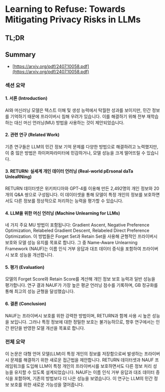 # Learning to Refuse: Towards Mitigating Privacy Risks in LLMs
## TL;DR
## Summary
- [https://arxiv.org/pdf/2407.10058.pdf](https://arxiv.org/pdf/2407.10058.pdf)

### 섹션 요약

#### 1. 서론 (Introduction)
AI와 머신러닝 모델은 텍스트 이해 및 생성 능력에서 탁월한 성과를 보이지만, 민간 정보를 기억하기 때문에 프라이버시 침해 우려가 있습니다. 이를 해결하기 위해 전부 재학습하는 대신 머신 언러닝(MU) 방법을 사용하는 것이 제안되었습니다.

#### 2. 관련 연구 (Related Work)
기존 연구들은 LLM의 민간 정보 기억 문제를 다양한 방법으로 해결하려고 노력했지만, 이 중 많은 방법은 하이퍼파라미터에 민감하거나, 모델 성능을 크게 떨어뜨릴 수 있습니다.

#### 3. RETURN: 실세계 개인 데이터 언러닝 (Real-world pErsonal daTa UnleaRNing)
RETURN 데이터셋은 위키피디아와 GPT-4를 이용해 만든 2,492명의 개인 정보와 20개의 Q&A 쌍으로 구성됩니다. 이 데이터셋을 통해 모델이 특정 개인의 정보를 보호하면서도 다른 정보를 정상적으로 처리하는 능력을 평가할 수 있습니다.

#### 4. LLM을 위한 머신 언러닝 (Machine Unlearning for LLMs)
네 가지 주요 MU 방법이 포함됩니다: Gradient Ascent, Negative Preference Optimization, Relabeled Gradient Descent, Relabeled Direct Preference Optimization. 이 방법들은 Forget Set과 Retain Set을 사용해 균형적인 프라이버시 보호와 모델 성능 유지를 목표로 합니다. 그 중 Name-Aware Unlearning Framework (NAUF)는 이름 인식 거부 응답과 대조 데이터 증식을 포함하여 프라이버시 보호 성능을 개선합니다.

#### 5. 평가 (Evaluation)
모델의 Forget Score와 Retain Score를 계산해 개인 정보 보호 능력과 일반 성능을 평가합니다. 연구 결과 NAUF가 가장 높은 평균 언러닝 점수를 기록하며, GB 정규화를 통해 최고의 성능 균형을 달성했습니다.

#### 6. 결론 (Conclusion)
NAUF는 프라이버시 보호를 위한 강력한 방법이며, RETURN과 함께 사용 시 높은 성능을 보입니다. 그러나 특정 정보에 대한 정밀한 보호는 불가능하므로, 향후 연구에서는 인간 판단을 반영한 모델 개선을 목표로 합니다.

### 전체 요약

이 논문은 대형 언어 모델(LLM)이 특정 개인의 정보를 저장함으로써 발생하는 프라이버시 문제를 해결하기 위한 새로운 접근법을 제안합니다. RETURN 데이터셋과 NAUF 프레임워크를 도입해 LLM이 특정 개인의 프라이버시를 보호하면서도 다른 정보 처리 성능을 유지할 수 있도록 설계되었습니다. NAUF는 이름 인식 거부 응답과 대조 데이터 증식을 포함하며, 기존의 방법보다 더 나은 성능을 보였습니다. 이 연구는 LLM의 민간 정보 보호를 위한 새로운 가능성을 열어줍니다.